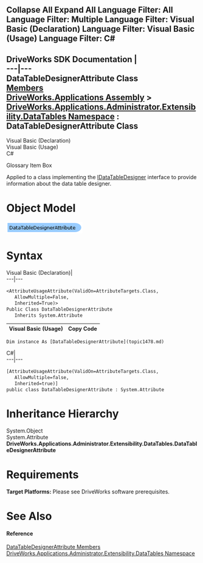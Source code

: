 Collapse All Expand All Language Filter: All  Language Filter: Multiple  Language Filter: Visual Basic (Declaration) Language Filter: Visual Basic (Usage) Language Filter: C#  
---  
DriveWorks SDK Documentation  |   
---|---  
DataTableDesignerAttribute Class   
[Members](topic1479.md)   
[DriveWorks.Applications Assembly](topic13.md) > [DriveWorks.Applications.Administrator.Extensibility.DataTables Namespace](topic1432.md) : DataTableDesignerAttribute Class  
---  
  
Visual Basic (Declaration)    
Visual Basic (Usage)    
C# 

Glossary Item Box

Applied to a class implementing the [IDataTableDesigner](topic1434.md) interface to provide information about the data table designer. 

# Object Model

![](dotnetdiagramimages/image52.png)

# Syntax

Visual Basic (Declaration)|   
---|---  
      
    
    <AttributeUsageAttribute(ValidOn=AttributeTargets.Class, 
       AllowMultiple=False, 
       Inherited=True)>
    Public Class DataTableDesignerAttribute 
       Inherits System.Attribute  
  
Visual Basic (Usage)| Copy Code  
---|---  
      
    
    Dim instance As [DataTableDesignerAttribute](topic1478.md)  
  
C#|   
---|---  
      
    
    [AttributeUsageAttribute(ValidOn=AttributeTargets.Class, 
       AllowMultiple=false, 
       Inherited=true)]
    public class DataTableDesignerAttribute : System.Attribute   
  
# Inheritance Hierarchy

System.Object  
System.Attribute  
**DriveWorks.Applications.Administrator.Extensibility.DataTables.DataTableDesignerAttribute**  


# Requirements

**Target Platforms:** Please see DriveWorks software prerequisites.

# See Also

#### Reference

[DataTableDesignerAttribute Members](topic1479.md)   
[DriveWorks.Applications.Administrator.Extensibility.DataTables Namespace](topic1432.md)


